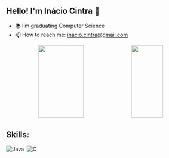 ## Hello! I'm Inácio Cintra 👋
- 📚 I’m graduating Computer Science
- 📫 How to reach me: inacio.cintra@gmail.com

<div align="center">  
  <img width="49%" height="195px" src="https://github-readme-stats.vercel.app/api?username=inaciocintra&show_icons=true&theme=shadow_red" alt="" /> 
  <img width="41%" height="195px" src="https://github-readme-stats.vercel.app/api/top-langs/?username=inaciocintra&layout=compact&hide_border=true&title_color=00bfbf&text_color=00bfbf&bg_color=0d1117" />
</div>

## Skills:
![Java](https://img.shields.io/badge/Java-ED8B00?style=for-the-badge&logo=openjdk&logoColor=white)&nbsp;
![C](https://img.shields.io/badge/C-00599C?style=for-the-badge&logo=c&logoColor=white)&nbsp;

<!--
**inaciocintra/inaciocintra** is a ✨ _special_ ✨ repository because its `README.md` (this file) appears on your GitHub profile.

Here are some ideas to get you started:

- 🔭 I’m currently working on ...
- 🌱 I’m currently learning ...
- 👯 I’m looking to collaborate on ...
- 🤔 I’m looking for help with ...
- 💬 Ask me about ...
- 📫 How to reach me: ...
- 😄 Pronouns: ...
- ⚡ Fun fact: ...
-->
